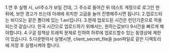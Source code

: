 1.연 후 실행 시, url주소가 보일 건데, 그 주소로 들어간 뒤 테스트 계정으로 로그인 한 뒤에, 보안 경고가 뜨는데 아래에 위치한 고급을 눌러 진행해주시면 됩니다.
2.업로드되는 비디오는 같은 폴더에 있는 1.avi입니다.
3.현재 업로드된 시간은 런던기준으로 적용되는것 같습니다. 한국 시간으로 업로드하기 위해서는, 원하는값보다 9시간을 빠르게 해야합니다.
4.구글 정책상 트래픽 문제로 인하여 하루에 업로드할수 있는 동영상에 제한이 있습니다.
5.다운받아서 실행시엔, client_secret_file을 json파일로 같은 디렉토리에 저장 후 실행시켜야 합니다.
